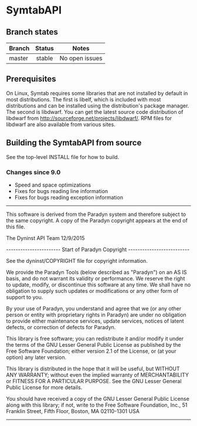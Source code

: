 # SymtabAPI        

## Branch states

| Branch                                  | Status        | Notes                                              |
| --------------------------------------- |:-------------:|:--------------------------------------------------:|
| master                                  | stable        | No open issues                                     |

## Prerequisites

On Linux, Symtab requires some libraries that are not installed by default
in most distributions.  The first is libelf, which is included with most
distributions and can be installed using the distribution's package manager.
The second is libdwarf.  You can get the latest source code distribution
of libdwarf from http://sourceforge.net/projects/libdwarf/.  RPM files for libdwarf
are also available from various sites.  

## Building the SymtabAPI from source

See the top-level INSTALL file for how to build.

### Changes since 9.0

- Speed and space optimizations
- Fixes for bugs reading line information
- Fixes for bugs reading exception information

-----------------------------------------------------------------------------

This software is derived from the Paradyn system and therefore subject to
the same copyright.  A copy of the Paradyn copyright appears at the end of
this file.

   The Dyninst API Team
   12/9/2015

----------------------- Start of Paradyn Copyright --------------------------

See the dyninst/COPYRIGHT file for copyright information.
 
We provide the Paradyn Tools (below described as "Paradyn")
on an AS IS basis, and do not warrant its validity or performance.
We reserve the right to update, modify, or discontinue this
software at any time.  We shall have no obligation to supply such
updates or modifications or any other form of support to you.
 
By your use of Paradyn, you understand and agree that we (or any
other person or entity with proprietary rights in Paradyn) are
under no obligation to provide either maintenance services,
update services, notices of latent defects, or correction of
defects for Paradyn.

This library is free software; you can redistribute it and/or
modify it under the terms of the GNU Lesser General Public
License as published by the Free Software Foundation; either
version 2.1 of the License, or (at your option) any later version.

This library is distributed in the hope that it will be useful,
but WITHOUT ANY WARRANTY; without even the implied warranty of
MERCHANTABILITY or FITNESS FOR A PARTICULAR PURPOSE.  See the GNU
Lesser General Public License for more details.

You should have received a copy of the GNU Lesser General Public
License along with this library; if not, write to the Free Software
Foundation, Inc., 51 Franklin Street, Fifth Floor, Boston, MA 02110-1301 USA

-----------------------------------------------------------------------------

